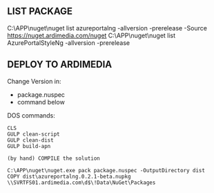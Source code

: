 ﻿## LIST PACKAGE
C:\APP\nuget\nuget list azureportalng      -allversion -prerelease -Source https://nuget.ardimedia.com/nuget
C:\APP\nuget\nuget list AzurePortalStyleNg -allversion -prerelease 

## DEPLOY TO ARDIMEDIA

Change Version in:
* package.nuspec
* command below

DOS commands:

    CLS
    GULP clean-script
    GULP clean-dist
    GULP build-apn

    (by hand) COMPILE the solution

    C:\APP\nuget\nuget.exe pack package.nuspec -OutputDirectory dist
    COPY dist\azureportalng.0.2.1-beta.nupkg \\SVRTFS01.ardimedia.com\d$\!Data\NuGet\Packages
